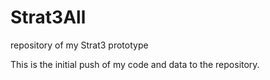 # Strat3All
repository of my Strat3 prototype

This is the initial push of my code and data to the repository.
